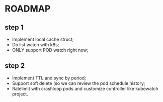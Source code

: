 # ROADMAP

## step 1

* Implement local cache struct;
* Do list watch with k8s;
* ONLY support POD watch right now;

## step 2

* Implement TTL and sync by period;
* Support soft delete (so we can review the pod schedule history;
* Ratelimit with crashloop pods and customize controller like kubewatch project.
